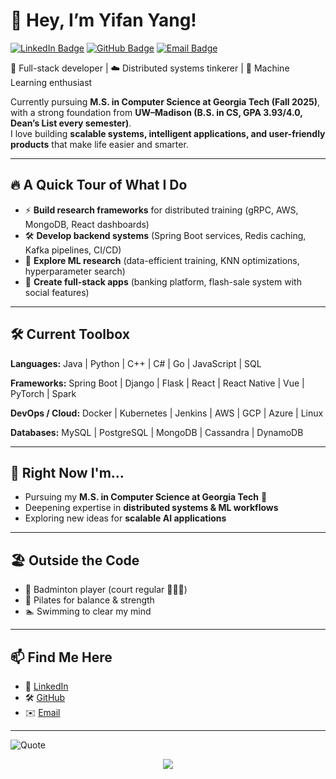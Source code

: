 # 👋 Hey, I’m Yifan Yang!

<p align="center">
  
  [![LinkedIn Badge](https://img.shields.io/badge/LinkedIn-Connect-blue?logo=linkedin&color=2a9d8f&logoColor=2a9d8f&style=flat)](https://www.linkedin.com/in/yifan-yang1/)
  [![GitHub Badge](https://img.shields.io/badge/GitHub-Follow-black?logo=github&color=e9c46a&logoColor=e9c46a&style=flat)](https://github.com/yifany61)
  [![Email Badge](https://img.shields.io/badge/Email-Send-e76f51?logo=gmail&logoColor=e76f51&color=e76f51&style=flat)](mailto:yyifan623@gmail.com)
</p>

🧠 Full-stack developer | ☁️ Distributed systems tinkerer | 🤖 Machine Learning enthusiast  

Currently pursuing **M.S. in Computer Science at Georgia Tech (Fall 2025)**, with a strong foundation from **UW–Madison (B.S. in CS, GPA 3.93/4.0, Dean’s List every semester)**.  
I love building **scalable systems, intelligent applications, and user-friendly products** that make life easier and smarter.

---

## 🔥 A Quick Tour of What I Do

- ⚡ **Build research frameworks** for distributed training (gRPC, AWS, MongoDB, React dashboards)  
- 🛠️ **Develop backend systems** (Spring Boot services, Redis caching, Kafka pipelines, CI/CD)  
- 🤖 **Explore ML research** (data-efficient training, KNN optimizations, hyperparameter search)  
- 📱 **Create full-stack apps** (banking platform, flash-sale system with social features)  

---

## 🛠️ Current Toolbox

**Languages:** Java | Python | C++ | C# | Go | JavaScript | SQL  

**Frameworks:** Spring Boot | Django | Flask | React | React Native | Vue | PyTorch | Spark  

**DevOps / Cloud:** Docker | Kubernetes | Jenkins | AWS | GCP | Azure | Linux  

**Databases:** MySQL | PostgreSQL | MongoDB | Cassandra | DynamoDB  

---

## 🚀 Right Now I'm...

- Pursuing my **M.S. in Computer Science at Georgia Tech** 🐝  
- Deepening expertise in **distributed systems & ML workflows**  
- Exploring new ideas for **scalable AI applications**  

---

## 🏖️ Outside the Code

- 🏸 Badminton player (court regular 🏃‍♂️💨)  
- 🤸 Pilates for balance & strength  
- 🏊 Swimming to clear my mind  

---

## 📫 Find Me Here

- 💼 [LinkedIn](https://www.linkedin.com/in/yifan-yang1)  
- 🛠️ [GitHub](https://github.com/yifany61)  
- ✉️ [Email](mailto:yyifan623@gmail.com)  

---

![Quote](https://github-readme-quotes-bay.vercel.app/quote?theme=dracula)

<p align="center">
  <img src="https://readme-typing-svg.demolab.com/?lines=Thanks+for+visiting!;Keep+building+and+learning!&center=true&width=400&height=40" />
</p>
